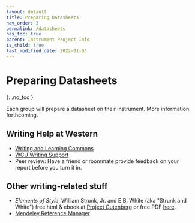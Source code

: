 ```yaml
---
layout: default
title: Preparing Datasheets
nav_order: 3
permalink: /datasheets
has_toc: true
parent: Instrument Project Info
is_child: true
last_modified_date: 2022-01-03
---
```




# Preparing Datasheets
{: .no_toc  }

Each group will prepare a datasheet on their instrument.  More information forthcoming.

<!-- <details open markdown="block"> -->
<!--   <summary> -->
<!--   Table of Contents -->
<!--   </summary> -->

<!--   {: .text-delta } -->
<!-- 1. TOC -->
<!-- {:toc} -->
<!-- </details> -->

<!-- --- -->

<!-- ## How to Write a Technical Report -->

<!-- Students often struggle to see the difference between lab notebooks and technical reports.  The lab notebook is an *exact* record of what you did in lab and should include everything you do; the technical report is the polished story summarizing your study and should be curated accordingly (curated for clarity, not to sweep findings under the rug!). -->

<!-- Follow the guidelines below when writing your report.  Your report should be formatted according to the [ACS Style Guide](https://pubs.acs.org/isbn/9780841239999#) (template below). -->

<!-- - Dr. Fischer's [Writing Tips]({{site.url}}/technical-reports/writing-guide) (based on common mistakes) -->
<!-- - Dr. Fischer's [Publication-quality Figures Guide]({{site.url}}/technical-reports/figures) -->
<!-- - You report should contain the following sections (click each link for info on that section): -->
<!--     - [Title and Abstract]({{site.url}}/technical-reports/title-abstract) -->
<!--     - [Introduction]({{site.url}}/technical-reports/introduction) -->
<!--     - [Materials and Methods]({{site.url}}/technical-reports/materials-methods) -->
<!--     - [Results and Discussion]({{site.url}}/technical-reports/results-discussion) -->
<!--     - [Conclusions]({{site.url}}/technical-reports/conclusion) -->
<!--     - [References]({{site.url}}/technical-reports/references) -->

<!-- ## How you'll be graded -->

<!-- - Each group will turn in one comprehensive technical report at the end of the semester, written as a team.   -->
<!-- - The writing of this report will be completed in stages.   -->
<!--   - You will submit sections throughout the semester and will be given *qualitative* feedback on that section.   -->
<!--   - You will then be expected to integrate this feedback into your report before submitting it at the end of the semester.   -->
<!--   - Peer review will also be used as a tool for providing feedback.   -->
  
<!--   *The more polished your draft is the more I am able to give you meaningful feedback and the higher your final grade will be!* -->

<!-- - Your final submission will be graded *quantitatively* according to the lab ***[report rubric](https://github.com/alphonse/alphonse.github.io/raw/master/chem370/pdf/lab-report-rubric.pdf)*** (PDF). -->

<!-- ## Examples & Templates -->


<!-- - [Microsoft Word Template](https://catamountwcu-my.sharepoint.com/:w:/g/personal/dfischer_wcu_edu/ESJSHEwCANhNuKW_bapC2ucB8LdVraBrW5pvEMGiCz6pFQ?e=YLd2of) -->
<!-- <\!-- - [Microsoft Word Template](https://catamountwcu-my.sharepoint.com/:w:/g/personal/dfischer_wcu_edu/ESJSHEwCANhNuKW_bapC2ucBCdRurIpvfxZ2FHRRTc7s9w?e=ILpNgr) -\-> -->

<!-- <\!-- - [Google Doc ACS-style Report Template](https://docs.google.com/document/d/1XhNYeBbJk1YYdBPF9YDNg7n3DBvBJ3z26qHK0V4ae70/view?usp=sharing) -\-> -->

<!-- <\!-- - [Example Report](https://github.com/dr-fischer/chem370/raw/master/assets/pdf/chem370_technical_report_example.pdf): This report, written by previous students, is an example of a "A" level report. -\-> -->

<!-- <\!-- - [Example technical report 1](https://github.com/alphonse/alphonse.github.io/raw/master/course-information/technical-reportsexamples/example-report-1.pdf) -->
<!-- - [Example technical report 2](https://github.com/alphonse/alphonse.github.io/raw/master/course-information/technical-reportsexamples/example-report-2.pdf) -\-> -->

<!-- <\!-- - Claim assignment [template](https://github.com/alphonse/alphonse.github.io/raw/master/CHEM191/assignments/claim-report-template.docx) and [guidelines](https://github.com/alphonse/alphonse.github.io/raw/master/chem370/pdf/lab-report-rubric.pdf). -\-> -->

## Writing Help at Western

   - [Writing and Learning Commons](https://www.wcu.edu/learn/academic-success/tutoring-services/index.aspx)
   - [WCU Writing Support](https://www.wcu.edu/learn/academic-success/tutoring-services/services-resources/writing-support/index.aspx)
   - Peer review: Have a friend or roommate provide feedback on your report before you turn it in.

## Other writing-related stuff

   - *Elements of Style*, William Strunk, Jr. and E.B. White (aka "Strunk and White") free html & ebook at [Project Gutenberg](http://www.gutenberg.org/ebooks/37134?msg=welcome_stranger) or free PDF [here](http://www.jlakes.org/ch/web/The-elements-of-style.pdf).
   - [Mendeley Reference Manager]({{site.url}}/technical-reports/mendeley)
